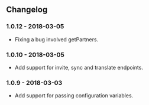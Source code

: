 ## Changelog

### 1.0.12 - 2018-03-05
* Fixing a bug involved getPartners.

### 1.0.10 - 2018-03-05
* Add support for invite, sync and translate endpoints.

### 1.0.9 - 2018-03-03
* Add support for passing configuration variables. 